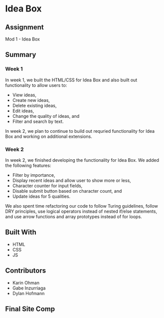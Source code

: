 # Idea Box

## Assignment
Mod 1 - Idea Box

## Summary
### Week 1
In week 1, we built the HTML/CSS for Idea Box and also built out functionality to allow users to:
* View ideas,
* Create new ideas,
* Delete existing ideas,
* Edit ideas,
* Change the quality of ideas, and
* Filter and search by text.

In week 2, we plan to continue to build out requried functionality for Idea Box and working on additional extensions.

### Week 2
In week 2, we finished developing the functionality for Idea Box. We added the following features:
* Filter by importance,
* Display recent ideas and allow user to show more or less,
* Character counter for input fields,
* Disable submit button based on character count, and
* Update ideas for 5 qualities.

We also spent time refactoring our code to follow Turing guidelines, follow DRY principles, use logical operators instead of nested if/else statements, and use arrow functions and array prototypes instead of for loops.

## Built With
* HTML
* CSS
* JS

## Contributors
* Karin Ohman
* Gabe Inzurriaga
* Dylan Hofmann

## Final Site Comp

